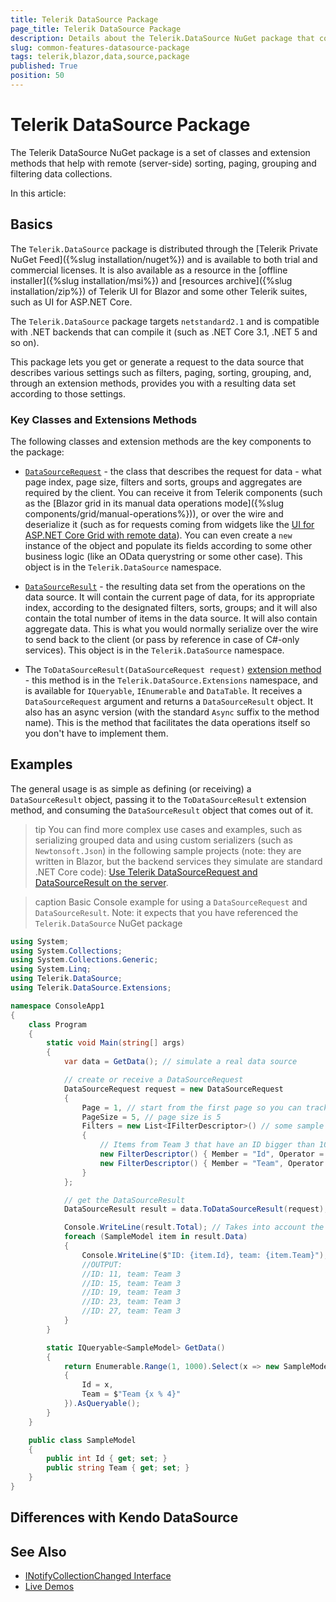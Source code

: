 ```yaml
---
title: Telerik DataSource Package
page_title: Telerik DataSource Package
description: Details about the Telerik.DataSource NuGet package that come with Telerik UI for Blazor and some other Telerik products.
slug: common-features-datasource-package
tags: telerik,blazor,data,source,package
published: True
position: 50
---
```


# Telerik DataSource Package

The Telerik DataSource NuGet package is a set of classes and extension methods that help with remote (server-side) sorting, paging, grouping and filtering data collections.

In this article:

## Basics

The `Telerik.DataSource` package is distributed through the [Telerik Private NuGet Feed]({%slug installation/nuget%}) and is available to both trial and commercial licenses. It is also available as a resource in the [offline installer]({%slug installation/msi%}) and [resources archive]({%slug installation/zip%}) of Telerik UI for Blazor and some other Telerik suites, such as UI for ASP.NET Core.

The `Telerik.DataSource` package targets `netstandard2.1` and is compatible with .NET backends that can compile it (such as .NET Core 3.1, .NET 5 and so on).

This package lets you get or generate a request to the data source that describes various settings such as filters, paging, sorting, grouping, and, through an extension methods, provides you with a resulting data set according to those settings.

### Key Classes and Extensions Methods

The following classes and extension methods are the key components to the package:

* [`DataSourceRequest`](https://docs.telerik.com/blazor-ui/api/Telerik.DataSource.DataSourceRequest) - the class that describes the request for data - what page index, page size, filters and sorts, groups and aggregates are required by the client. You can receive it from Telerik components (such as the [Blazor grid in its manual data operations mode]({%slug components/grid/manual-operations%})), or over the wire and deserialize it (such as for requests coming from widgets like the [UI for ASP.NET Core Grid with remote data](https://demos.telerik.com/aspnet-core/grid/remote-data-binding)). You can even create a `new` instance of the object and populate its fields according to some other business logic (like an OData querystring or some other case). This object is in the `Telerik.DataSource` namespace.

* [`DataSourceResult`](https://docs.telerik.com/blazor-ui/api/Telerik.DataSource.DataSourceResult) - the resulting data set from the operations on the data source. It will contain the current page of data, for its appropriate index, according to the designated filters, sorts, groups; and it will also contain the total number of items in the data source. It will also contain aggregate data. This is what you would normally serialize over the wire to send back to the client (or pass by reference in case of C#-only services). This object is in the `Telerik.DataSource` namespace.

* The `ToDataSourceResult(DataSourceRequest request)` [extension method](https://docs.telerik.com/blazor-ui/api/Telerik.DataSource.Extensions.QueryableExtensions) - this method is in the `Telerik.DataSource.Extensions` namespace, and is available for `IQueryable`, `IEnumerable` and `DataTable`. It receives a `DataSourceRequest` argument and returns a `DataSourceResult` object. It also has an async version (with the standard `Async` suffix to the method name). This is the method that facilitates the data operations itself so you don't have to implement them.



## Examples

The general usage is as simple as defining (or receiving) a `DataSourceResult` object, passing it to the `ToDataSourceResult` extension method, and consuming the `DataSourceResult` object that comes out of it.

>tip You can find more complex use cases and examples, such as serializing grouped data and using custom serializers (such as `Newtonsoft.Json`) in the following sample projects (note: they are written in Blazor, but the backend services they simulate are standard .NET Core code): <a href="https://github.com/telerik/blazor-ui/tree/master/grid/datasourcerequest-on-server" target="_blank">Use Telerik DataSourceRequest and DataSourceResult on the server</a>.

>caption Basic Console example for using a `DataSourceRequest` and `DataSourceResult`. Note: it expects that you have referenced the `Telerik.DataSource` NuGet package

````C#
using System;
using System.Collections;
using System.Collections.Generic;
using System.Linq;
using Telerik.DataSource;
using Telerik.DataSource.Extensions;

namespace ConsoleApp1
{
    class Program
    {
        static void Main(string[] args)
        {
            var data = GetData(); // simulate a real data source

            // create or receive a DataSourceRequest
            DataSourceRequest request = new DataSourceRequest
            {
                Page = 1, // start from the first page so you can track the operation more easily
                PageSize = 5, // page size is 5
                Filters = new List<IFilterDescriptor>() // some sample filtering
                {
                    // Items from Team 3 that have an ID bigger than 10
                    new FilterDescriptor() { Member = "Id", Operator = FilterOperator.IsGreaterThan, Value = 10, MemberType = typeof(int) },
                    new FilterDescriptor() { Member = "Team", Operator = FilterOperator.Contains, Value = "3", MemberType = typeof(string) },
                }
            };

            // get the DataSourceResult
            DataSourceResult result = data.ToDataSourceResult(request);

            Console.WriteLine(result.Total); // Takes into account the filters. OUTPUT: 248
            foreach (SampleModel item in result.Data)
            {
                Console.WriteLine($"ID: {item.Id}, team: {item.Team}");
                //OUTPUT:
                //ID: 11, team: Team 3
                //ID: 15, team: Team 3
                //ID: 19, team: Team 3
                //ID: 23, team: Team 3
                //ID: 27, team: Team 3
            }
        }

        static IQueryable<SampleModel> GetData()
        {
            return Enumerable.Range(1, 1000).Select(x => new SampleModel 
            {
                Id = x,
                Team = $"Team {x % 4}"
            }).AsQueryable();
        }
    }

    public class SampleModel
    {
        public int Id { get; set; }
        public string Team { get; set; }
    }
}

````

## Differences with Kendo DataSource


## See Also

  * [INotifyCollectionChanged Interface](https://docs.microsoft.com/en-us/dotnet/api/system.collections.specialized.inotifycollectionchanged?view=netframework-4.8)
  * [Live Demos](https://demos.telerik.com/blazor-ui/)
